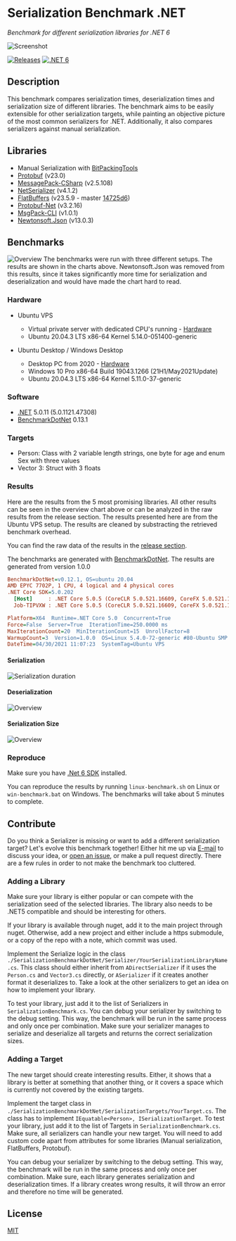 # Serialization Benchmark .NET

*Benchmark for different serialization libraries for .NET 6*

![Screenshot](./Docs/screenshot.png)

[![Releases](https://img.shields.io/github/release/JohannesDeml/SerializationBenchmarkDotNet/all.svg)](../../releases) [![.NET 6](https://img.shields.io/badge/.NET-6-blueviolet.svg)](https://dotnet.microsoft.com/download/dotnet/6.0)

## Description

This benchmark compares serialization times, deserialization times and serialization size of different libraries. The benchmark aims to be easily extensible for other serialization targets, while painting an objective picture of the most common serializers for .NET. Additionally, it also compares serializers against manual serialization.

## Libraries

* Manual Serialization with [BitPackingTools](https://github.com/emotitron/BitpackingTools)
* [Protobuf](https://github.com/protocolbuffers/protobuf) (v23.0)
* [MessagePack-CSharp](https://github.com/neuecc/MessagePack-CSharp) (v2.5.108)
* [NetSerializer](https://github.com/tomba/netserializer) (v4.1.2)
* [FlatBuffers](https://github.com/google/flatbuffers) (v23.5.9 - master [14725d6](https://github.com/google/flatbuffers/commit/72b56fd0810c9a6cd38ea1c8f40feaa1bb4916b1))
* [Protobuf-Net](https://github.com/protobuf-net/protobuf-net) (v3.2.16)
* [MsgPack-CLI](https://github.com/msgpack/msgpack-cli) (v1.0.1)
* [Newtonsoft.Json](https://github.com/JamesNK/Newtonsoft.Json) (v13.0.3)

## Benchmarks

![Overview](./Docs/sbn-overview-1.0.1-2-rows.png)
The benchmarks were run with three different setups. The results are shown in the charts above. Newtonsoft.Json was removed from this results, since it takes significantly more time for serialization and deserialization and would have made the chart hard to read.

### Hardware

* Ubuntu VPS
  * Virtual private server with dedicated CPU's running - [Hardware](https://www.netcup.eu/bestellen/produkt.php?produkt=2624)
  * Ubuntu 20.04.3 LTS x86-64 Kernel 5.14.0-051400-generic

* Ubuntu Desktop / Windows Desktop
  * Desktop PC from 2020 - [Hardware](https://pcpartpicker.com/user/JohannesDeml/saved/zz7yK8)
  * Windows 10 Pro x86-64 Build 19043.1266 (21H1/May2021Update)
  * Ubuntu 20.04.3 LTS x86-64 Kernel 5.11.0-37-generic

### Software

* [.NET](https://dotnet.microsoft.com/download/dotnet) 5.0.11 (5.0.1121.47308)
* [BenchmarkDotNet](https://github.com/dotnet/BenchmarkDotNet) 0.13.1

### Targets
* Person: Class with 2 variable length strings, one byte for age and enum Sex with three values
* Vector 3: Struct with 3 floats

### Results
Here are the results from the 5 most promising libraries. All other results can be seen in the overview chart above or can be analyzed in the raw results from the release section. The results presented here are from the Ubuntu VPS setup. The results are cleaned by substracting the retrieved benchmark overhead.  

You can find the raw data of the results in the [release section](../../releases).

The benchmarks are generated with [BenchmarkDotNet](https://github.com/dotnet/BenchmarkDotNet). The results are generated from version 1.0.0

``` ini
BenchmarkDotNet=v0.12.1, OS=ubuntu 20.04
AMD EPYC 7702P, 1 CPU, 4 logical and 4 physical cores
.NET Core SDK=5.0.202
  [Host]     : .NET Core 5.0.5 (CoreCLR 5.0.521.16609, CoreFX 5.0.521.16609), X64 RyuJIT
  Job-TIPVXW : .NET Core 5.0.5 (CoreCLR 5.0.521.16609, CoreFX 5.0.521.16609), X64 RyuJIT

Platform=X64  Runtime=.NET Core 5.0  Concurrent=True  
Force=False  Server=True  IterationTime=250.0000 ms  
MaxIterationCount=20  MinIterationCount=15  UnrollFactor=8  
WarmupCount=3  Version=1.0.0  OS=Linux 5.4.0-72-generic #80-Ubuntu SMP Mon Apr 12 17:35:00 UTC 2021  
DateTime=04/30/2021 11:07:23  SystemTag=Ubuntu VPS  
```

#### Serialization
![Serialization duration](./Docs/sbn-serialize-1.0.1.png)
#### Deserialization
![Overview](./Docs/sbn-deserialize-1.0.1.png)
#### Serialization Size
![Overview](./Docs/sbn-datasize-1.0.1.png)

### Reproduce

Make sure you have [.Net 6 SDK](https://dotnet.microsoft.com/download) installed.  

You can reproduce the results by running `linux-benchmark.sh` on Linux or `win-benchmark.bat` on Windows. The benchmarks will take about 5 minutes to complete.

## Contribute

Do you think a Serializer is missing or want to add a different serialization target? Let's evolve this benchmark together! Either hit me up via [E-mail](mailto:public@deml.io) to discuss your idea, or [open an issue](../../issues), or make a pull request directly. There are a few rules in order to not make the benchmark too cluttered.

### Adding a Library

Make sure your library is either popular or can compete with the serialization seed of the selected libraries. The library also needs to be .NET5 compatible and should be interesting for others.

If your library is available through nuget, add it to the main project through nuget. Otherwise, add a new project and either include a https submodule, or a copy of the repo with a note, which commit was used.

Implement the Serialize logic in the class `./SerializationBenchmarkDotNet/Serializer/YourSerializationLibraryName.cs`. This class should either inherit from `ADirectSerializer` if it uses the `Person.cs` and `Vector3.cs` directly, or `ASerializer` if it creates another format it deserializes to. Take a look at the other serializers to get an idea on how to implement your library.

To test your library, just add it to the list of Serializers in `SerializationBenchmark.cs`. You can debug your serializer by switching to the debug setting. This way, the benchmark will be run in the same process and only once per combination. Make sure your serializer manages to serialize and deserialize all targets and returns the correct serialization sizes.

### Adding a Target

The new target should create interesting results. Either, it shows that a library is better at something that another thing, or it covers a space which is currently not covered by the existing targets.

Implement the target class in `./SerializationBenchmarkDotNet/SerializationTargets/YourTarget.cs`. The class has to implement `IEquatable<Person>, ISerializationTarget`.  To test your library, just add it to the list of Targets in `SerializationBenchmark.cs`. Make sure, all serializers can handle your new target. You will need to add custom code apart from attributes for some libraries (Manual serialization, FlatBuffers, Protobuf).

You can debug your serializer by switching to the debug setting. This way, the benchmark will be run in the same process and only once per combination. Make sure, each library generates serialization and deserialization times. If a library creates wrong results, it will throw an error and therefore no time will be generated.

## License

[MIT](./LICENSE)